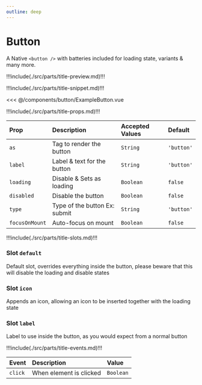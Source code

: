 ```yaml
---
outline: deep
---
```


# Button

A Native `<button />`  with batteries included for loading state, variants & many more.

!!!include(./src/parts/title-preview.md)!!!

<wrapper src="components/button/demo" />

!!!include(./src/parts/title-snippet.md)!!!

<<< @/components/button/ExampleButton.vue

!!!include(./src/parts/title-props.md)!!!

| Prop           | Description                   | Accepted Values | Default    |
|:---------------|:------------------------------|:----------------|:-----------|
| `as`           | Tag to render the button      | `String`        | `'button'` |
| `label`        | Label & text for the button   | `String`        | `'button'` |
| `loading`      | Disable & Sets as loading     | `Boolean`       | `false`    |
| `disabled`     | Disable the button            | `Boolean`       | `false`    |
| `type`         | Type of the button Ex: submit | `String`        | `'button'` |
| `focusOnMount` | Auto-focus on mount           | `Boolean`       | `false`    |


!!!include(./src/parts/title-slots.md)!!!

### Slot `default`

Default slot, overrides everything inside the button, please beware that this will disable the loading and disable states

### Slot `icon`

Appends an icon, allowing an icon to be inserted together with the loading state

### Slot `label`

Label to use inside the button, as you would expect from a normal button

!!!include(./src/parts/title-events.md)!!!

| Event   | Description             | Value     |
|:--------|:------------------------|:----------|
| `click` | When element is clicked | `Boolean` |







